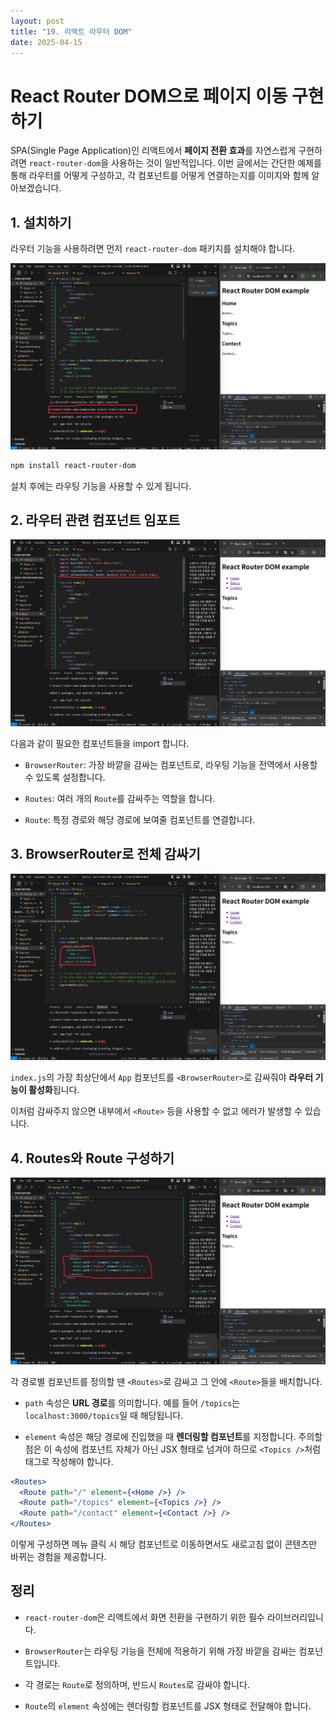 ```yaml
---
layout: post
title: "19. 리액트 라우터 DOM"
date: 2025-04-15
---
```


# React Router DOM으로 페이지 이동 구현하기

SPA(Single Page Application)인 리액트에서 **페이지 전환 효과**를 자연스럽게 구현하려면 `react-router-dom`을 사용하는 것이 일반적입니다. 이번 글에서는 간단한 예제를 통해 라우터를 어떻게 구성하고, 각 컴포넌트를 어떻게 연결하는지를 이미지와 함께 알아보겠습니다.

## 1. 설치하기

라우터 기능을 사용하려면 먼저 `react-router-dom` 패키지를 설치해야 합니다.

<div style="text-align: center;">
	<img src="/사진들/리액트/reacr-router-dom 설치.png" alt="alt text" />
</div>

```bash
npm install react-router-dom
```

설치 후에는 라우팅 기능을 사용할 수 있게 됩니다.

## 2. 라우터 관련 컴포넌트 임포트

<div style="text-align: center;">
	<img src="/사진들/리액트/Router 임포트.png" alt="alt text" />
</div>


다음과 같이 필요한 컴포넌트들을 import 합니다.

- `BrowserRouter`: 가장 바깥을 감싸는 컴포넌트로, 라우팅 기능을 전역에서 사용할 수 있도록 설정합니다.
    
- `Routes`: 여러 개의 `Route`를 감싸주는 역할을 합니다.
    
- `Route`: 특정 경로와 해당 경로에 보여줄 컴포넌트를 연결합니다.
    

## 3. BrowserRouter로 전체 감싸기

<div style="text-align: center;">
	<img src="/사진들/리액트/BrowserRouter.png" alt="alt text" />
</div>

`index.js`의 가장 최상단에서 `App` 컴포넌트를 `<BrowserRouter>`로 감싸줘야 **라우터 기능이 활성화**됩니다.

이처럼 감싸주지 않으면 내부에서 `<Route>` 등을 사용할 수 없고 에러가 발생할 수 있습니다.

## 4. Routes와 Route 구성하기

<div style="text-align: center;">
	<img src="/사진들/리액트/Route태그.png" alt="alt text" />
</div>

각 경로별 컴포넌트를 정의할 땐 `<Routes>`로 감싸고 그 안에 `<Route>`들을 배치합니다.

- `path` 속성은 **URL 경로**를 의미합니다. 예를 들어 `/topics`는 `localhost:3000/topics`일 때 해당됩니다.
    
- `element` 속성은 해당 경로에 진입했을 때 **렌더링할 컴포넌트**를 지정합니다. 주의할 점은 이 속성에 컴포넌트 자체가 아닌 JSX 형태로 넘겨야 하므로 `<Topics />`처럼 태그로 작성해야 합니다.
    

```jsx
<Routes>
  <Route path="/" element={<Home />} />
  <Route path="/topics" element={<Topics />} />
  <Route path="/contact" element={<Contact />} />
</Routes>
```

이렇게 구성하면 메뉴 클릭 시 해당 컴포넌트로 이동하면서도 새로고침 없이 콘텐츠만 바뀌는 경험을 제공합니다.

## 정리

- `react-router-dom`은 리액트에서 화면 전환을 구현하기 위한 필수 라이브러리입니다.
    
- `BrowserRouter`는 라우팅 기능을 전체에 적용하기 위해 가장 바깥을 감싸는 컴포넌트입니다.
    
- 각 경로는 `Route`로 정의하며, 반드시 `Routes`로 감싸야 합니다.
    
- `Route`의 `element` 속성에는 렌더링할 컴포넌트를 JSX 형태로 전달해야 합니다.
    
